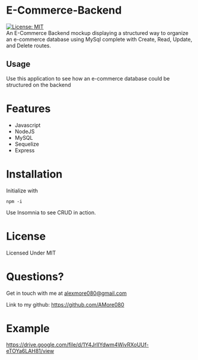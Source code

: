 # E-Commerce-Backend
[![License: MIT](https://img.shields.io/badge/License-MIT-yellow.svg)](https://opensource.org/licenses/MIT) \
An E-Commerce Backend mockup displaying a structured way to organize an e-commerce database using MySql complete with Create, Read, Update, and Delete routes.


## Usage 
Use this application to see how an e-commerce database could be structured on the backend

# Features
- Javascript
- NodeJS
- MySQL
- Sequelize
- Express

# Installation
Initialize with 
```
npm -i
```
Use Insomnia to see CRUD in action. 
# License
Licensed Under MIT

# Questions?

Get in touch with me at alexmore080@gmail.com

Link to my github: https://github.com/AMore080

# Example
https://drive.google.com/file/d/1Y4JrIIYdwm4WivRXoUUf-eTOYa6LAH81/view


